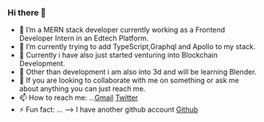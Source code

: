 ### Hi there 👋
     
- 🔭 I’m a MERN stack developer currently working as a Frontend Developer Intern in an Edtech Platform.
- 🌱 I’m currently trying to add TypeScript,Graphql and Apollo to my stack.
- 🤔 Currently i have also just started venturing into Blockchain Development.
- 🎨 Other than development i am also into 3d and will be learning Blender.
- 👯 If you are looking to collaborate with me on something or ask me about anything you can just reach me.
- 📫 How to reach me: ...[Gmail](atoppo267@gmail.com) [Twitter](https://twitter.com/toppo__avinash)
- ⚡ Fun fact: ...
-->  I have another github account [Github](https://github.com/hiithisisavinash)
